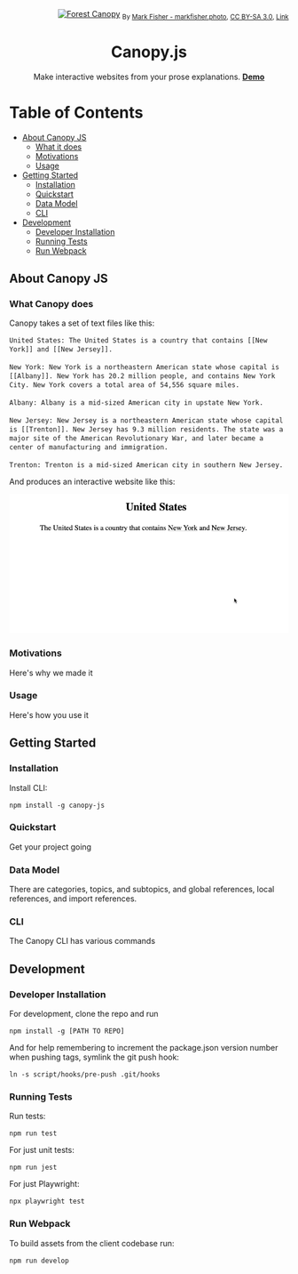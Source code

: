 <div align="right">
<a href="https://en.wikipedia.org/wiki/Canopy_(biology)#/media/File:JigsawCanopy.jpg">
<img src="https://upload.wikimedia.org/wikipedia/commons/thumb/e/ef/JigsawCanopy.jpg/2560px-JigsawCanopy.jpg" title="The canopy in Sepilok Orangutan Rehabilitation Centre in the Malaysian Sabah District of North Borneo, 25 July 2010." alt="Forest Canopy" width="auto" height="auto"/></a>
<sub>
  By
  <a rel="nofollow" class="external text" href="https://markfisher.photo">Mark Fisher - markfisher.photo</a>,
  <a href="https://creativecommons.org/licenses/by-sa/3.0" title="Creative Commons Attribution-Share Alike 3.0">CC BY-SA 3.0</a>,
  <a href="https://commons.wikimedia.org/w/index.php?curid=18189052">Link</a>
</sub>
</div>
<div align="center">
<h1>Canopy.js</h1>
<p> Make interactive websites from your prose explanations. <b><a href="#">Demo</a></b></p>
</div>

# Table of Contents

- [About Canopy JS](#about-canopy-js)
  * [What it does](#what-it-does)
  * [Motivations](#motivations)
  * [Usage](#usage)
- [Getting Started](#getting-started)
  * [Installation](#installation)
  * [Quickstart](#quickstart)
  * [Data Model](#data-model)
  * [CLI](#cli)
- [Development](#development)
  * [Developer Installation](#developer-installation)
  * [Running Tests](#running-tests)
  * [Run Webpack](#run-webpack)

## About Canopy JS

### What Canopy does

Canopy takes a set of text files like this:
```
United States: The United States is a country that contains [[New York]] and [[New Jersey]].

New York: New York is a northeastern American state whose capital is [[Albany]]. New York has 20.2 million people, and contains New York City. New York covers a total area of 54,556 square miles.

Albany: Albany is a mid-sized American city in upstate New York.

New Jersey: New Jersey is a northeastern American state whose capital is [[Trenton]]. New Jersey has 9.3 million residents. The state was a major site of the American Revolutionary War, and later became a center of manufacturing and immigration.

Trenton: Trenton is a mid-sized American city in southern New Jersey.

```

And produces an interactive website like this:

![Demo 1](./readme/demo1.gif)

### Motivations

Here's why we made it

### Usage

Here's how you use it

## Getting Started

### Installation

Install CLI:

```
npm install -g canopy-js
```

### Quickstart

Get your project going

### Data Model

There are categories, topics, and subtopics, and global references, local references, and import references.

### CLI

The Canopy CLI has various commands

## Development

### Developer Installation

For development, clone the repo and run

```
npm install -g [PATH TO REPO]
```

And for help remembering to increment the package.json version number when pushing tags, symlink the git push hook:
```
ln -s script/hooks/pre-push .git/hooks
```
### Running Tests

Run tests:
```
npm run test
```

For just unit tests:

```
npm run jest
```

For just Playwright:
```
npx playwright test
```

### Run Webpack

To build assets from the client codebase run:
```
npm run develop
```
